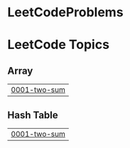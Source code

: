 ﻿# LeetCodeProblems

<!---LeetCode Topics Start-->
# LeetCode Topics
## Array
|  |
| ------- |
| [0001-two-sum](https://github.com/HamadaTarekMostafaHusieni/LeetCodeProblems/tree/master/0001-two-sum) |
## Hash Table
|  |
| ------- |
| [0001-two-sum](https://github.com/HamadaTarekMostafaHusieni/LeetCodeProblems/tree/master/0001-two-sum) |
<!---LeetCode Topics End-->